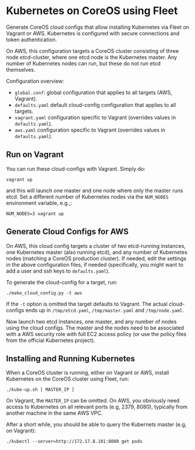 # Kubernetes on CoreOS using Fleet #

Generate CoreOS cloud configs that allow installing Kubernetes via
Fleet on Vagrant or AWS. Kubernetes is configured with secure
connections and token authentication.

On AWS, this configuration targets a CoreOS cluster consisting of
three node *etcd*-cluster, where one etcd node is the Kubernetes
master. Any number of Kubernetes nodes can run, but these do not run
etcd themselves.

Configuration overview:

- `global.conf`: global configuration that applies to all targets
(AWS, Vagrant).
- `defaults.yaml` default cloud-config configuration that applies to
all targets.
- `vagrant.yaml` configuration specific to Vagrant (overrides values
in `defaults.yaml`).
- `aws.yaml` configuration specific to Vagrant (overrides values
in `defaults.yaml`).

## Run on Vagrant ##

You can run these cloud-configs with Vagrant. Simply do:

    vagrant up

and this will launch one master and one node where only the master
runs etcd. Set a different number of Kubernetes nodes via the
`NUM_NODES` environment variable, e.g.,:

    NUM_NODES=3 vagrant up

## Generate Cloud Configs for AWS ##

On AWS, this cloud config targets a cluster of two etcd-running
instances, one Kubernetes master (also running etcd), and any number
of Kubernetes nodes (matching a CoreOS production cluster). If needed,
edit the settings in the above configuration files, if needed
(specifically, you might want to add a user and ssh keys to
`defaults.yaml`).

To generate the cloud-config for a target, run:

    ./make_cloud_config.py -t aws

If the `-t` option is omitted the target defaults to Vagrant. The
actual cloud-configs ends up in `/tmp/etcd.yaml`, `/tmp/master.yaml`
and `/tmp/node.yaml`.

Now launch two etcd instances, one master, and any number of nodes
using the cloud configs. The master and the nodes need to be
associated with a AWS security role with full EC2 access policy (or
use the policy files from the official Kubernetes project).

## Installing and Running Kubernetes ##

When a CoreOS cluster is running, either on Vagrant or AWS, install
Kubernetes on the CoreOS cluster using Fleet, run:

    ./kube-up.sh [ MASTER_IP ]

On Vagrant, the `MASTER_IP` can be omitted. On AWS, you obviously need
access to Kubernetes on all relevant ports (e.g, 2379, 8080),
typically from another machine in the same AWS VPC.

After a short while, you should be able to query the Kubernets master
(e.g, on Vagrant):

    ./kubectl --server=http://172.17.8.101:8080 get pods
